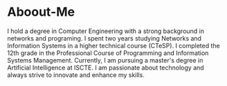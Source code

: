 # Aboout-Me
I hold a degree in Computer Engineering with a strong background in networks and programing. I spent two years studying Networks and Information Systems in a higher technical course (CTeSP). I completed the 12th grade in the Professional Course of Programming and Information Systems Management. Currently, I am pursuing a master's degree in Artificial Intelligence at ISCTE. I am passionate about technology and always strive to innovate and enhance my skills.
